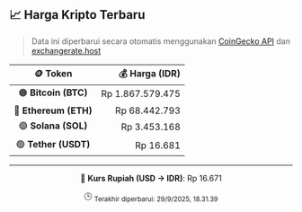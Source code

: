 

<!-- HARGA_KRIPTO -->
## 📈 Harga Kripto Terbaru

> Data ini diperbarui secara otomatis menggunakan [CoinGecko API](https://www.coingecko.com/) dan [exchangerate.host](https://exchangerate.host/)

<div align="center">

| 🪙 Token | 💰 Harga (IDR) |
|:------:|---------------:|
| 🟠 **Bitcoin (BTC)**   | Rp 1.867.579.475 |
| 🔵 **Ethereum (ETH)**  | Rp 68.442.793 |
| 🟣 **Solana (SOL)**    | Rp 3.453.168 |
| 🟢 **Tether (USDT)**   | Rp 16.681 |

---

💱 **Kurs Rupiah (USD → IDR)**: Rp 16.671

🕒 <sub>Terakhir diperbarui: 29/9/2025, 18.31.39</sub>

</div>
<!-- /HARGA_KRIPTO -->